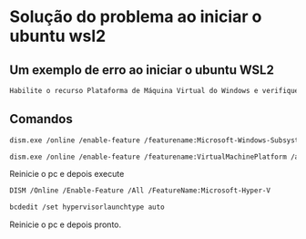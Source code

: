 # Solução do problema ao iniciar o ubuntu wsl2

## Um exemplo de erro ao iniciar o ubuntu WSL2
```bash
Habilite o recurso Plataforma de Máquina Virtual do Windows e verifique se a virtualização está habilitada no BIOS.     Para obter mais informações, acesse https://aka.ms/wsl2-install                                                         Press any key to continue...    
```
## Comandos
```bash
dism.exe /online /enable-feature /featurename:Microsoft-Windows-Subsystem-Linux /all /norestart
```
```bash
dism.exe /online /enable-feature /featurename:VirtualMachinePlatform /all /norestart
```
Reinicie o pc e depois execute
```bash
DISM /Online /Enable-Feature /All /FeatureName:Microsoft-Hyper-V
```
```bash
bcdedit /set hypervisorlaunchtype auto
```
Reinicie o pc e depois pronto.
